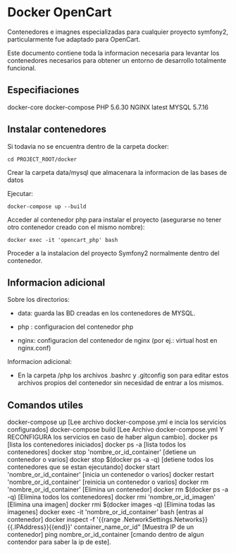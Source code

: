 Docker OpenCart
========================

Contenedores e imagnes especializadas para cualquier proyecto symfony2, particularmente fue adaptado para OpenCart.

Este documento contiene toda la informacion necesaria para levantar los contenedores necesarios para obtener 
un entorno de desarrollo totalmente funcional. 

Especifiaciones
----------------------------------
docker-core
docker-compose
PHP 5.6.30
NGINX latest
MYSQL 5.7.16

Instalar contenedores
----------------------------------
Si todavia no se encuentra dentro de la carpeta docker:

	cd PROJECT_ROOT/docker

Crear la carpeta data/mysql que almacenara la informacion de las bases de datos

Ejecutar:

	docker-compose up --build

Acceder al contenedor php para instalar el proyecto (asegurarse no tener otro contenedor creado con el mismo nombre):

	docker exec -it 'opencart_php' bash

Proceder a la instalacion del proyecto Symfony2 normalmente dentro del contenedor.

Informacion adicional
----------------------------------
Sobre los directorios:

  * data: guarda las BD creadas en los contenedores de MYSQL.

  * php : configuracion del contenedor php

  * nginx: configuracion del contenedor de nginx (por ej.: virtual host en nginx.conf)

Informacion adicional:

  * En la carpeta /php los archivos .bashrc y .gitconfig son para editar estos archivos propios del contenedor sin necesidad de entrar a los mismos.

Comandos utiles
----------------------------------
docker-compose up [Lee archivo docker-compose.yml e incia los servicios configurados]
docker-compose build [Lee Archivo docker-compose.yml Y RECONFIGURA los servicios en caso de haber algun cambio].
docker ps [lista los contenedores iniciados]
docker ps -a [lista todos los contenedores]
docker stop 'nombre_or_id_container' [detiene un contenedor o varios]
docker stop $(docker ps -a -q) [detiene todos los contenedores que se estan ejecutando]
docker start 'nombre_or_id_container' [inicia un contenedor o varios]
docker restart 'nombre_or_id_container' [reinicia un contenedor o varios]
docker rm 'nombre_or_id_container' [Elimina un contenedor]
docker rm $(docker ps -a -q) [Elimina todos los contenedores]
docker rmi 'nombre_or_id_imagen' [Elimina una imagen]
docker rmi $(docker images -q) [Elimina todas las imagenes]
docker exec -it 'nombre_or_id_container' bash [entras al contenedor]
docker inspect -f '{{range .NetworkSettings.Networks}}{{.IPAddress}}{{end}}' container_name_or_id" [Muestra IP de un contenedor]
ping nombre_or_id_container [cmando dentro de algun contendor para saber la ip de este].